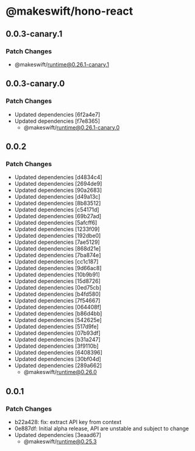 # @makeswift/hono-react

## 0.0.3-canary.1

### Patch Changes

- @makeswift/runtime@0.26.1-canary.1

## 0.0.3-canary.0

### Patch Changes

- Updated dependencies [6f2a4e7]
- Updated dependencies [f7e8365]
  - @makeswift/runtime@0.26.1-canary.0

## 0.0.2

### Patch Changes

- Updated dependencies [d4834c4]
- Updated dependencies [2694de9]
- Updated dependencies [90a2683]
- Updated dependencies [d49a13c]
- Updated dependencies [8b83512]
- Updated dependencies [c54171d]
- Updated dependencies [69b27ad]
- Updated dependencies [5afcff6]
- Updated dependencies [1233f09]
- Updated dependencies [192dbe0]
- Updated dependencies [7ae5129]
- Updated dependencies [868d21e]
- Updated dependencies [7ba874e]
- Updated dependencies [cc1c187]
- Updated dependencies [9d66ac8]
- Updated dependencies [10b9b91]
- Updated dependencies [15d8726]
- Updated dependencies [0ed75cb]
- Updated dependencies [b4fd580]
- Updated dependencies [7f54667]
- Updated dependencies [064408f]
- Updated dependencies [b86d4bb]
- Updated dependencies [542625e]
- Updated dependencies [517d9fe]
- Updated dependencies [07b93df]
- Updated dependencies [b31a247]
- Updated dependencies [3f9110b]
- Updated dependencies [6408396]
- Updated dependencies [30bf04d]
- Updated dependencies [289a662]
  - @makeswift/runtime@0.26.0

## 0.0.1

### Patch Changes

- b22a428: fix: extract API key from context
- 0e887df: Initial alpha release, API are unstable and subject to change
- Updated dependencies [3eaad67]
  - @makeswift/runtime@0.25.3
